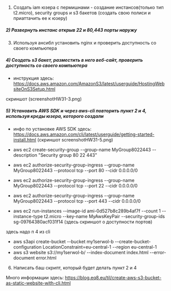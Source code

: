 1) Создать iam юзера с пермишнами - создание инстансов(только тип t2.micro), security groups и s3 бакетов (создать свою полиси и приаттачить ее к юзеру)
##### 2) Развернуть инстанс открыв 22 и 80,443 порты наружу




3) Используя ансибл установить nginx и проверить доступность со своего компьютера

##### 4) Создать s3 бакет, разместить в него веб-сайт, проверить доступность со своего компьютера
- инструкция здесь: https://docs.aws.amazon.com/AmazonS3/latest/userguide/HostingWebsiteOnS3Setup.html

скриншот (screenshotHW31-3.png)


##### 5) Установить AWS SDK и через aws-cli повторить пункт 2 и 4, используя креды юзера, которого создали

- инфо по установке AWS SDK здесь: https://docs.aws.amazon.com/cli/latest/userguide/getting-started-install.html
(скриншот screenshotHW31-5.png)

- aws ec2 create-security-group --group-name MyGroup8022443 --description "Security group 80 22 443"
- aws ec2 authorize-security-group-ingress --group-name MyGroup8022443 --protocol tcp --port 80 --cidr 0.0.0.0/0
- aws ec2 authorize-security-group-ingress --group-name MyGroup8022443 --protocol tcp --port 22 --cidr 0.0.0.0/0
- aws ec2 authorize-security-group-ingress --group-name MyGroup8022443 --protocol tcp --port 443 --cidr 0.0.0.0/0
- aws ec2 run-instances --image-id ami-0d527b8c289b4af7f --count 1 --instance-type t2.micro --key-name MyAwsKeyPair --security-group-ids sg-09764380acf031f14
(здесь скриншот о доступности портов)

здесь надо п 4 из cli

- aws s3api create-bucket --bucket my1serwol-b --create-bucket-configuration LocationConstraint=eu-central-1 --region eu-central-1
- aws s3 website s3://my1serwol-b/ --index-document index.html --error-document error.html


6) Написать баш скрипт, который будет делать пункт 2 и 4

Много информации здесь: https://blog.eq8.eu/til/create-aws-s3-bucket-as-static-website-with-cli.html






